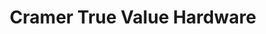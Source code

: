 ---
title: "Cramer True Value Hardware"
url: /cincinnati/cramer-true-value-hardware/
shop: hardware
---